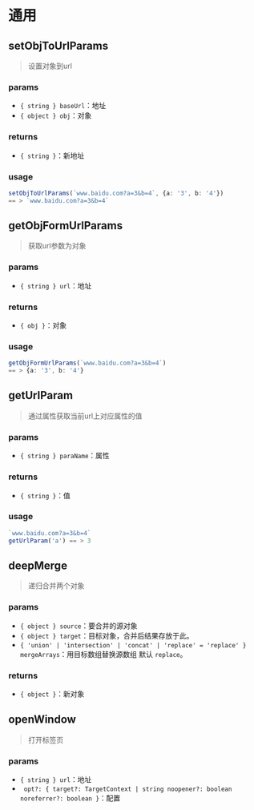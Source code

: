 # 通用

## setObjToUrlParams

> 设置对象到url

### params

- `{ string } baseUrl`：地址
- `{ object } obj`：对象

### returns

- `{ string }`：新地址

### usage

```ts
setObjToUrlParams(`www.baidu.com?a=3&b=4`, {a: '3', b: '4'})
== > `www.baidu.com?a=3&b=4`
```

## getObjFormUrlParams

> 获取url参数为对象

### params

- `{ string } url`：地址

### returns

- `{ obj }`：对象

### usage

```ts
getObjFormUrlParams(`www.baidu.com?a=3&b=4`)
== > {a: '3', b: '4'}  
```

## getUrlParam

> 通过属性获取当前url上对应属性的值

### params

- `{ string } paraName`：属性

### returns

- `{ string }`：值

### usage

```ts
`www.baidu.com?a=3&b=4`
getUrlParam('a') == > 3
```

## deepMerge

> 递归合并两个对象

### params

- `{ object } source`：要合并的源对象
- `{ object } target`：目标对象，合并后结果存放于此。
- `{ 'union' | 'intersection' | 'concat' | 'replace' = 'replace' } mergeArrays`：用目标数组替换源数组 默认 `replace`。

### returns

- `{ object }`：新对象
 
## openWindow

> 打开标签页

### params

- `{ string } url`：地址
- ` opt?: {
     target?: TargetContext | string
     noopener?: boolean
     noreferrer?: boolean
  }`：配置  
 
 